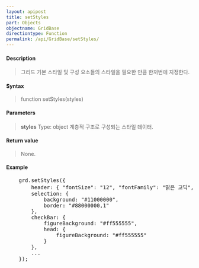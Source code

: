 ```yaml
---
layout: apipost
title: setStyles
part: Objects
objectname: GridBase
directiontype: Function
permalink: /api/GridBase/setStyles/
---
```



#### Description

> 그리드 기본 스타일 및 구성 요소들의 스타일을 필요한 만큼 한꺼번에 지정한다.

#### Syntax

> function setStyles(styles)

#### Parameters

> **styles**
> Type: object
> 계층적 구조로 구성되는 스타일 데이터.

#### Return value

> None.

#### Example

<pre class="prettyprint">
    grd.setStyles({
        header: { "fontSize": "12", "fontFamily": "맑은 고딕", "fontBold": "true"},
        selection: {
            background: "#11000000",
            border: "#88000000,1"
        },
        checkBar: {
            figureBackground: "#ff555555",
            head: {
                figureBackground: "#ff555555"
            }
        },
        ...
    });
</pre>

